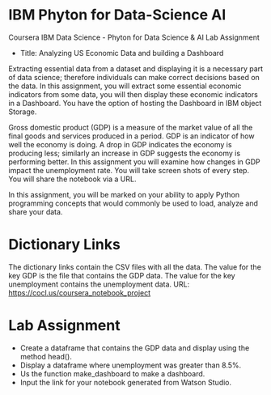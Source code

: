 # IBM Phyton for Data-Science AI
Coursera IBM Data Science - Phyton for Data Science & AI Lab Assignment
- Title: Analyzing US Economic Data and building a Dashboard

Extracting essential data from a dataset and displaying it is a necessary part of data science; therefore individuals can make correct decisions based on the data. In this assignment, you will extract some essential economic indicators from some data, you will then display these economic indicators in a Dashboard. You have the option of hosting the Dashboard in IBM object Storage.

Gross domestic product (GDP) is a measure of the market value of all the final goods and services produced in a period. GDP is an indicator of how well the economy is doing. A drop in GDP indicates the economy is producing less; similarly an increase in GDP suggests the economy is performing better. In this assignment you will examine how changes in GDP impact the unemployment rate. You will take screen shots of every step. You will share the notebook via a URL.

In this assignment, you will be marked on your ability to apply Python programming concepts that would commonly be used to load, analyze and share your data.

# Dictionary Links
The dictionary links contain the CSV files with all the data. The value for the key GDP is the file that contains the GDP data. The value for the key unemployment contains the unemployment data. URL: https://cocl.us/coursera_notebook_project

# Lab Assignment
- Create a dataframe that contains the GDP data and display using the method head().
- Display a dataframe where unemployment was greater than 8.5%.
- Us the function make_dashboard to make a dashboard.
- Input the link for your notebook generated from Watson Studio.
